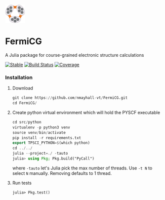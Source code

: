 <div align="left">
  <img src="docs/src/logo1.png" height="60px"/>
</div>

# FermiCG
A Julia package for course-grained electronic structure calculations

[![Stable](https://img.shields.io/badge/docs-stable-blue.svg)](https://nmayhall-vt.github.io/FermiCG/stable)
[![Build Status](https://github.com/nmayhall-vt/FermiCG/workflows/CI/badge.svg)](https://github.com/nmayhall-vt/FermiCG/actions)
[![Coverage](https://codecov.io/gh/nmayhall-vt/FermiCG/branch/master/graph/badge.svg)](https://codecov.io/gh/nmayhall-vt/FermiCG)


### Installation
1. Download

	```julia
	git clone https://github.com/nmayhall-vt/FermiCG.git
	cd FermiCG/
	```


2. Create python virtual environment which will hold the PYSCF executable

	```julia
	cd src/python
	virtualenv -p python3 venv
	source venv/bin/activate
	pip install -r requirements.txt
	export TPSCI_PYTHON=$(which python)
	cd ../../
	julia --project=./ -tauto 
	julia> using Pkg; Pkg.build("PyCall")
	```
	where `-tauto` let's Julia pick the max number of threads. Use `-t N` to select `N` manually. Removing defaults to 1 thread. 
2. Run tests
	```
	julia> Pkg.test()
	```
